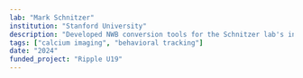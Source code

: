 ```yaml
---
lab: "Mark Schnitzer"
institution: "Stanford University"
description: "Developed NWB conversion tools for the Schnitzer lab's in vivo calcium imaging datasets. The conversion pipeline handles data from miniaturized microscopes (miniscopes) and fiber photometry recordings, including behavioral measurements during freely moving animal experiments. The tools support both one-photon and two-photon calcium imaging data, with specialized interfaces for motion correction and cell segmentation outputs."
tags: ["calcium imaging", "behavioral tracking"]
date: "2024"
funded_project: "Ripple U19"
---
```

